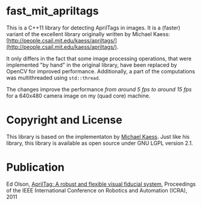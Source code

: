 # fast_mit_apriltags

This is a C++11 library for detecting AprilTags in images. It is a (faster) variant of the excellent library originally written by Michael Kaess:
[http://people.csail.mit.edu/kaess/apriltags/](http://people.csail.mit.edu/kaess/apriltags/).

It only differs in the fact that some image processing operations, that were implemented "by hand" in the original library, have been replaced by OpenCV for improved performance. Additionally, a part of the computations was multithreaded using `std::thread`.

The changes improve the performance *from around 5 fps to around 15 fps* for a 640x480 camera image on my (quad core) machine.

# Copyright and License

This library is based on the implementaton by [Michael Kaess](http://people.csail.mit.edu/kaess/apriltags/). Just like his library, this library is available as open source under GNU LGPL version 2.1.

# Publication

Ed Olson, [AprilTag: A robust and flexible visual fiducial system](http://april.eecs.umich.edu/papers/details.php?name=olson2011tags), Proceedings of the IEEE International Conference on Robotics and Automation (ICRA), 2011
